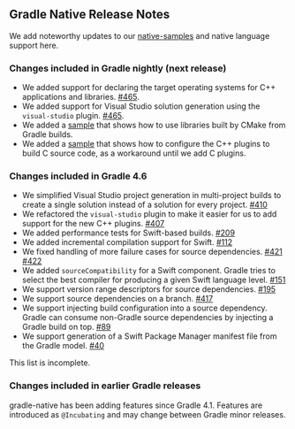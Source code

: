 ## Gradle Native Release Notes

We add noteworthy updates to our [native-samples](https://github.com/gradle/native-samples) and native language support here.

### Changes included in Gradle nightly (next release)

- We added support for declaring the target operating systems for C++ applications and libraries. [#465](https://github.com/gradle/gradle-native/issues/509).
- We added support for Visual Studio solution generation using the `visual-studio` plugin. [#465](https://github.com/gradle/gradle-native/issues/465).
- We added a [sample](https://github.com/gradle/native-samples#application-uses-a-library-built-by-cmake-cmake-library) that shows how to use libraries built by CMake from Gradle builds.
- We added a [sample](https://github.com/gradle/native-samples#simple-application-application) that shows how to configure the C++ plugins to build C source code, as a workaround until we add C plugins.

### Changes included in Gradle 4.6

- We simplified Visual Studio project generation in multi-project builds to create a single solution instead of a solution for every project. [#410](https://github.com/gradle/gradle-native/issues/410)
- We refactored the `visual-studio` plugin to make it easier for us to add support for the new C++ plugins. [#407](https://github.com/gradle/gradle-native/issues/407)
- We added performance tests for Swift-based builds. [#209](https://github.com/gradle/gradle-native/issues/209)
- We added incremental compilation support for Swift. [#112](https://github.com/gradle/gradle-native/issues/112)
- We fixed handling of more failure cases for source dependencies. [#421](https://github.com/gradle/gradle-native/issues/421) [#422](https://github.com/gradle/gradle-native/issues/422)
- We added `sourceCompatibility` for a Swift component. Gradle tries to select the best compiler for producing a given Swift language level. [#151](https://github.com/gradle/gradle-native/issues/151)
- We support version range descriptors for source dependencies. [#195](https://github.com/gradle/gradle-native/issues/195)
- We support source dependencies on a branch. [#417](https://github.com/gradle/gradle-native/issues/417)
- We support injecting build configuration into a source dependency. Gradle can consume non-Gradle source dependencies by injecting a Gradle build on top. [#89](https://github.com/gradle/gradle-native/issues/89)
- We support generation of a Swift Package Manager manifest file from the Gradle model. [#40](https://github.com/gradle/gradle-native/issues/40)

This list is incomplete.

### Changes included in earlier Gradle releases

gradle-native has been adding features since Gradle 4.1. Features are introduced as `@Incubating` and may change between Gradle minor releases.
